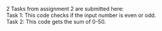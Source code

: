 2 Tasks from assignment 2 are submitted here: <br>
Task 1: This code checks if the input number is even or odd. <br>
Task 2: This code gets the sum of 0-50. <br>
